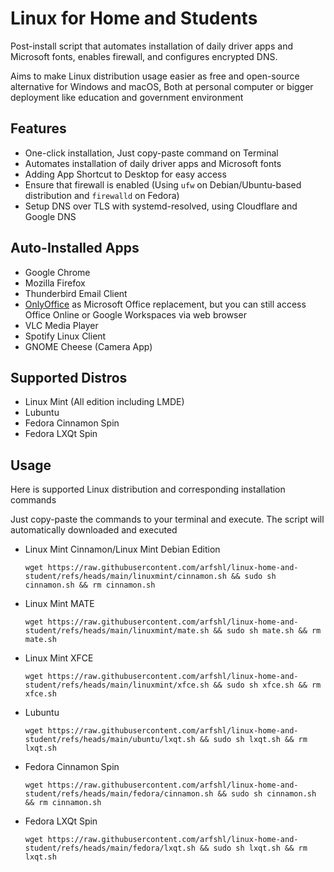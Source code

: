 # Linux for Home and Students

Post-install script that automates installation of daily driver apps and Microsoft fonts, enables firewall, and configures encrypted DNS.

Aims to make Linux distribution usage easier as free and open-source alternative for Windows and macOS, Both at personal computer or bigger deployment like education and
government environment

## Features
- One-click installation, Just copy-paste command on Terminal
- Automates installation of daily driver apps and Microsoft fonts
- Adding App Shortcut to Desktop for easy access
- Ensure that firewall is enabled (Using `ufw` on Debian/Ubuntu-based distribution and `firewalld` on Fedora)
- Setup DNS over TLS with systemd-resolved, using Cloudflare and Google DNS

## Auto-Installed Apps
- Google Chrome
- Mozilla Firefox
- Thunderbird Email Client
- [OnlyOffice](https://www.onlyoffice.com/download-desktop.aspx) as Microsoft Office replacement, but you can still access Office Online or Google Workspaces via web browser
- VLC Media Player
- Spotify Linux Client
- GNOME Cheese (Camera App)

## Supported Distros
- Linux Mint (All edition including LMDE)
- Lubuntu
- Fedora Cinnamon Spin
- Fedora LXQt Spin

## Usage

Here is supported Linux distribution and corresponding installation commands

Just copy-paste the commands to your terminal and execute. The script will automatically downloaded and executed

- Linux Mint Cinnamon/Linux Mint Debian Edition

      wget https://raw.githubusercontent.com/arfshl/linux-home-and-student/refs/heads/main/linuxmint/cinnamon.sh && sudo sh cinnamon.sh && rm cinnamon.sh

- Linux Mint MATE

      wget https://raw.githubusercontent.com/arfshl/linux-home-and-student/refs/heads/main/linuxmint/mate.sh && sudo sh mate.sh && rm mate.sh

- Linux Mint XFCE

      wget https://raw.githubusercontent.com/arfshl/linux-home-and-student/refs/heads/main/linuxmint/xfce.sh && sudo sh xfce.sh && rm xfce.sh

- Lubuntu

      wget https://raw.githubusercontent.com/arfshl/linux-home-and-student/refs/heads/main/ubuntu/lxqt.sh && sudo sh lxqt.sh && rm lxqt.sh

- Fedora Cinnamon Spin

      wget https://raw.githubusercontent.com/arfshl/linux-home-and-student/refs/heads/main/fedora/cinnamon.sh && sudo sh cinnamon.sh && rm cinnamon.sh

- Fedora LXQt Spin

      wget https://raw.githubusercontent.com/arfshl/linux-home-and-student/refs/heads/main/fedora/lxqt.sh && sudo sh lxqt.sh && rm lxqt.sh
